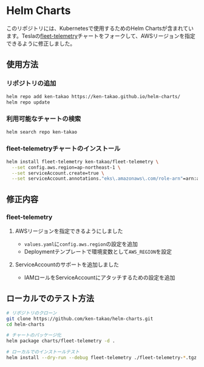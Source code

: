 # Helm Charts

このリポジトリには、Kubernetesで使用するためのHelm Chartsが含まれています。Teslaの[fleet-telemetry](https://github.com/teslamotors/helm-charts/tree/main/charts/fleet-telemetry)チャートをフォークして、AWSリージョンを指定できるように修正しました。

## 使用方法

### リポジトリの追加

```bash
helm repo add ken-takao https://ken-takao.github.io/helm-charts/
helm repo update
```

### 利用可能なチャートの検索

```bash
helm search repo ken-takao
```

### fleet-telemetryチャートのインストール

```bash
helm install fleet-telemetry ken-takao/fleet-telemetry \
  --set config.aws.region=ap-northeast-1 \
  --set serviceAccount.create=true \
  --set serviceAccount.annotations."eks\.amazonaws\.com/role-arn"=arn:aws:iam::123456789012:role/KinesisRole
```

## 修正内容

### fleet-telemetry

1. AWSリージョンを指定できるようにしました
   - `values.yaml`に`config.aws.region`の設定を追加
   - Deploymentテンプレートで環境変数として`AWS_REGION`を設定

2. ServiceAccountのサポートを追加しました
   - IAMロールをServiceAccountにアタッチするための設定を追加

## ローカルでのテスト方法

```bash
# リポジトリのクローン
git clone https://github.com/ken-takao/helm-charts.git
cd helm-charts

# チャートのパッケージ化
helm package charts/fleet-telemetry -d .

# ローカルでのインストールテスト
helm install --dry-run --debug fleet-telemetry ./fleet-telemetry-*.tgz
```

